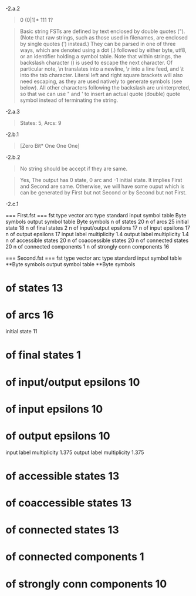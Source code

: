 -2.a.2
> 0 (0|1)* 111 1?

> Basic string FSTs are defined by text enclosed by double quotes ("). (Note that raw strings, such as those used in filenames, are enclosed by single quotes (') instead.) They can be parsed in one of three ways, which are denoted using a dot (.) followed by either byte, utf8, or an identifier holding a symbol table. Note that within strings, the backslash character (\) is used to escape the next character. Of particular note, \n translates into a newline, \r into a line feed, and \t into the tab character. Literal left and right square brackets will also need escaping, as they are used natively to generate symbols (see below). All other characters following the backslash are uninterpreted, so that we can use \" and \' to insert an actual quote (double) quote symbol instead of terminating the string.


-2.a.3
> States: 5, Arcs: 9



-2.b.1
> [Zero Bit* One One One]

-2.b.2
> No string should be accept if they are same.

> Yes, The output has 0 state, 0 arc and -1 initial state. It implies First and Second are same. Otherwise, we will have some ouput which is can be generated by First but not Second or by Second but not First.

-2.c.1

=== First.fst ===
fst type                                          vector
arc type                                          standard
input symbol table                                Byte symbols
output symbol table                               Byte symbols
n of states                                       20
n of arcs                                         25
initial state                                     18
n of final states                                 2
n of input/output epsilons                        17
n of input epsilons                               17
n of output epsilons                              17
input label multiplicity                          1.4
output label multiplicity                         1.4
n of accessible states                            20
n of coaccessible states                          20
n of connected states                             20
n of connected components                         1
n of strongly conn components                     16


=== Second.fst ===
fst type                                          vector
arc type                                          standard
input symbol table                                **Byte symbols
output symbol table                               **Byte symbols
# of states                                       13
# of arcs                                         16
initial state                                     11
# of final states                                 1
# of input/output epsilons                        10
# of input epsilons                               10
# of output epsilons                              10
input label multiplicity                          1.375
output label multiplicity                         1.375
# of accessible states                            13
# of coaccessible states                          13
# of connected states                             13
# of connected components                         1
# of strongly conn components                     10
